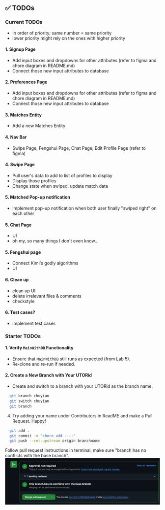 
## ✅ TODOs
### Current TODOs
- In order of priority; same number = same priority
- lower priority might rely on the ones with higher priority
#### 1. Signup Page
- Add input boxes and dropdowns for other attributes (refer to figma and chore diagram in README.md)
- Connect those new input attributes to database
#### 2. Preferences Page
- Add input boxes and dropdowns for other attributes (refer to figma and chore diagram in README.md)
- Connect those new input attributes to database
#### 3. Matches Entity
- Add a new Matches Entity
#### 4. Nav Bar
- Swipe Page, Fengshui Page, Chat Page, Edit Profile Page (refer to figma)
#### 4. Swipe Page
- Pull user's data to add to list of profiles to display
- Display those profiles
- Change state when swiped, update match data
#### 5. Matched Pop-up notification
- implement pop-up notification when both user finally "swiped right" on each other
#### 5. Chat Page
- UI
- oh my, so many things I don't even know...
#### 5. Fengshui page
- Connect Kimi's godly algorithms
- UI
#### 6. Clean up
- clean up UI
- delete irrelevant files & comments
- checkstyle
#### 6. Test cases?
- implement test cases

### Starter TODOs
#### 1. Verify `MainWithDB` Functionality
- Ensure that `MainWithDB` still runs as expected (from Lab 5).
- Re-clone and re-run if needed.

#### 2. Create a New Branch with Your UTORid
- Create and switch to a branch with your UTORid as the branch name.

```bash
  git branch chuyian
  git switch chuyian
  git branch
   ```

4. Try adding your name under Contributors in ReadME and make a Pull Request. Happy!

```bash
  git add .
  git commit -m "chore add ----"
  git push --set-upstream origin branchname
   ```
Follow pull request instructions in terminal, make sure "branch has no conflicts with the base branch".
![img.png](img.png)
